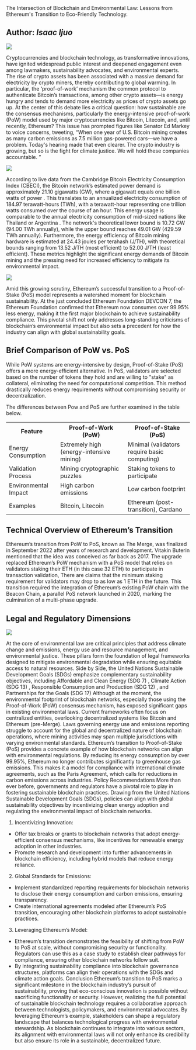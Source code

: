 <html>
<h> The Intersection of Blockchain and Environmental Law: Lessons from Ethereum's Transition to Eco-Friendly Technology.</h1>
<h2> Author: <em>Isaac Ijuo</em> </h2>
<p>
<img src="/Images/sustainability.jpeg">

Cryptocurrencies and blockchain technology, as transformative innovations, have ignited widespread public interest and deepened engagement even among lawmakers, sustainability advocates, and environmental experts. The rise of crypto assets has been associated with a massive demand for electricity by crypto miners, thereby contributing to global warming. In particular, the ‘proof-of-work’ mechanism the common protocol to authenticate Bitcoin’s transactions, among other crypto assets—is energy hungry and tends to demand more electricity as prices of crypto assets go up.
At the center of this debate lies a critical question: how sustainable are the consensus mechanisms, particularly the energy-intensive proof-of-work (PoW) model used by major cryptocurrencies like Bitcoin, Litecoin, and, until recently, Ethereum? This issue has prompted figures like Senator Ed Markey to voice concerns, tweeting, “When one year of U.S. Bitcoin mining creates as many carbon emissions as 7.5 million gas-powered cars—we have a problem. Today's hearing made that even clearer. The crypto industry is growing, but so is the fight for climate justice. We will hold these companies accountable. ” 

<img src="/Images/energyConsumption.jpeg.png"> 

According to live data from the Cambridge Bitcoin Electricity Consumption Index (CBECI), the Bitcoin network’s estimated power demand is approximately 21.10 gigawatts (GW), where a gigawatt equals one billion watts of power . This translates to an annualized electricity consumption of 184.97 terawatt-hours (TWh), with a terawatt-hour representing one trillion watts consumed over the course of an hour. This energy usage is comparable to the annual electricity consumption of mid-sized nations like Thailand  or Argentina . The network's theoretical lower bound is 10.72 GW (94.00 TWh annually), while the upper bound reaches 49.01 GW (429.59 TWh annually). Furthermore, the energy efficiency of Bitcoin mining hardware is estimated at 24.43 joules per terahash (J/TH), with theoretical bounds ranging from 13.52 J/TH (most efficient) to 52.00 J/TH (least efficient). These metrics highlight the significant energy demands of Bitcoin mining and the pressing need for increased efficiency to mitigate its environmental impact. 

<img src="/Images/pow_pos.jpeg">

Amid this growing scrutiny, Ethereum’s successful transition to a Proof-of-Stake (PoS) model represents a watershed moment for blockchain sustainability. At the just concluded Ethereum Foundation DEVCON 7, the Ethereum Foundation confirmed that Ethereum now consumes over 99.95% less energy, making it the first major blockchain to achieve sustainability compliance.  This pivotal shift not only addresses long-standing criticisms of blockchain’s environmental impact but also sets a precedent for how the industry can align with global sustainability goals. 

<h2> Brief Comparison of PoW vs. PoS </h2>

While PoW systems are energy-intensive by design, Proof-of-Stake (PoS) offers a more energy-efficient alternative. In PoS, validators are selected based on the number of tokens they hold and are willing to "stake" as collateral, eliminating the need for computational competition. This method drastically reduces energy requirements without compromising security or decentralization. 

The differences between Pow and PoS are further examined in the table below.
<table>
    <tr>
        <th>Feature</th>
        <th>Proof-of-Work (PoW)</th>
        <th>Proof-of-Stake (PoS)</th>
    </tr>
    <tr> 
        <td>Energy Consumption</td>
        <td>Extremely high (energy-intensive mining)</td>
        <td>Minimal (validators require basic computing)</td>
    </tr>
    <tr>
        <td>Validation Process</td>
        <td>Mining cryptographic puzzles</td>
        <td>Staking tokens to participate</td>
    </tr>
    <tr>
        <td>Environmental Impact</td>
        <td>High carbon emissions</td>
        <td>Low carbon footprint</td>
    </tr>
    <tr>
        <td>Examples</td>
        <td>Bitcoin, Litecoin</td>
        <td>Ethereum (post-transition), Cardano</td>
    </tr>
</table>
		
<h2>Technical Overview of Ethereum’s Transition</h2>
Ethereum’s transition from PoW to PoS, known as The Merge, was finalized in September 2022 after years of research and development. Vitakin Buterin mentioned that the idea was conceived as far back as 2017. The upgrade replaced Ethereum’s PoW mechanism with a PoS model that relies on validators staking their ETH (in this case 32 ETH) to participate in transaction validation, There are claims that the minimum staking requirement for validators may drop to as low as 1 ETH in the future. This transition required the integration of Ethereum’s existing PoW chain with the Beacon Chain, a parallel PoS network launched in 2020, marking the culmination of a multi-phase upgrade. 

<h2>Legal and Regulatory Dimensions</h2>
<img src="/Images/environmentandlaw.jpeg">

At the core of environmental law are critical principles that address climate change and emissions, energy use and resource management, and environmental justice. These pillars form the foundation of legal frameworks designed to mitigate environmental degradation while ensuring equitable access to natural resources. Side by Side, the United Nations Sustainable Development Goals (SDGs) emphasize complementary sustainability objectives, including Affordable and Clean Energy (SDG 7) , Climate Action (SDG 13) , Responsible Consumption and Production (SDG 12) , and Partnerships for the Goals (SDG 17) 
Although at the moment, the environmental footprint of blockchain networks, especially those using the Proof-of-Work (PoW) consensus mechanism, has exposed significant gaps in existing environmental laws. Current frameworks often focus on centralized entities, overlooking decentralized systems like Bitcoin and Ethereum (pre-Merge). Laws governing energy use and emissions reporting struggle to account for the global and decentralized nature of blockchain operations, where mining activities may span multiple jurisdictions with varying environmental standards.
Ethereum’s transition to Proof-of-Stake (PoS) provides a concrete example of how blockchain networks can align with environmental regulations. By reducing its energy consumption by over 99.95%, Ethereum no longer contributes significantly to greenhouse gas emissions. This makes it a model for compliance with international climate agreements, such as the Paris Agreement, which calls for reductions in carbon emissions across industries.
Policy Recommendations
More than ever before, governments and regulators have a pivotal role to play in fostering sustainable blockchain practices. Drawing from the United Nations Sustainable Development Goals (SDGs), policies can align with global sustainability objectives by incentivizing clean energy adoption and regulating the environmental impact of blockchain networks.
1.	Incentivizing Innovation:
-	Offer tax breaks or grants to blockchain networks that adopt energy-efficient consensus mechanisms, like incentives for renewable energy adoption in other industries.
-	Promote research and development into further advancements in blockchain efficiency, including hybrid models that reduce energy reliance.
2.	Global Standards for Emissions:
-	Implement standardized reporting requirements for blockchain networks to disclose their energy consumption and carbon emissions, ensuring transparency.
-	Create international agreements modeled after Ethereum’s PoS transition, encouraging other blockchain platforms to adopt sustainable practices.
3.	Leveraging Ethereum’s Model:
-	Ethereum’s transition demonstrates the feasibility of shifting from PoW to PoS at scale, without compromising security or functionality. Regulators can use this as a case study to establish clear pathways for compliance, ensuring other blockchain networks follow suit.
-	By integrating sustainability compliance into blockchain governance structures, platforms can align their operations with the SDGs and climate action goals.
Conclusion
Ethereum’s transition to PoS marks a significant milestone in the blockchain industry’s pursuit of sustainability, proving that eco-conscious innovation is possible without sacrificing functionality or security. However, realizing the full potential of sustainable blockchain technology requires a collaborative approach between technologists, policymakers, and environmental advocates.
By leveraging Ethereum’s example, stakeholders can shape a regulatory landscape that balances technological progress with environmental stewardship. As blockchain continues to integrate into various sectors, its alignment with environmental laws will not only enhance its credibility but also ensure its role in a sustainable, decentralized future.

</p>
</html>


